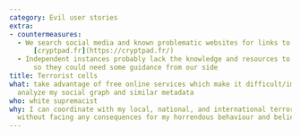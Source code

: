 ```yaml
---
category: Evil user stories
extra:
- countermeasures:
  - We search social media and known problematic websites for links to
      [cryptpad.fr](https://cryptpad.fr/)
  - Independent instances probably lack the knowledge and resources to do that,
      so they could need some guidance from our side
title: Terrorist cells
what: take advantage of free online services which make it difficult/impossible to
  analyze my social graph and similar metadata
who: white supremacist
why: I can coordinate with my local, national, and international terrorist networks
  without facing any consequences for my horrendous behaviour and beliefs
---
```

